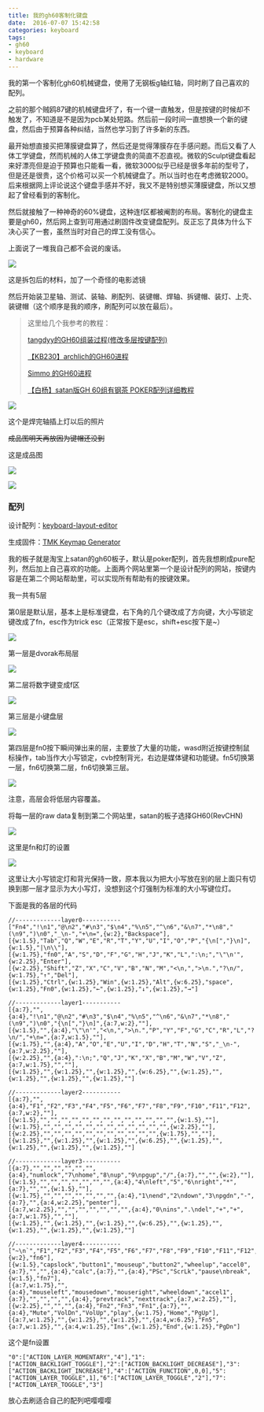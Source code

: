 ```yaml
---
title: 我的gh60客制化键盘
date:  2016-07-07 15:42:58
categories: keyboard
tags:
- gh60
- keyboard
- hardware
---
```

我的第一个客制化gh60机械键盘，使用了无钢板g轴红轴，同时刷了自己喜欢的配列。

之前的那个贼鸥87键的机械键盘坏了，有一个键一直触发，但是按键的时候却不触发了，不知道是不是因为pcb某处短路。然后前一段时间一直想换一个新的键盘，然后由于预算各种纠结，当然也学习到了许多新的东西。<!--more-->

最开始想直接买把薄膜键盘算了，然后还是觉得薄膜存在手感问题。而后又看了人体工学键盘，然而机械的人体工学键盘贵的简直不忍直视。微软的Sculpt键盘看起来好漂亮但是迫于预算也只能看一看，微软3000似乎已经是很多年前的型号了，但是还是很贵，这个价格可以买一个机械键盘了。所以当时也在考虑微软2000。后来根据网上评论说这个键盘手感并不好，我又不是特别想买薄膜键盘，所以又想起了曾经看到的客制化。

然后就接触了一种神奇的60%键盘，这种连f区都被阉割的布局。客制化的键盘主要是gh60，然后网上查到可用通过刷固件改变键盘配列。反正忘了具体为什么下决心买了一套，虽然当时对自己的焊工没有信心。

上面说了一堆我自己都不会说的废话。

![](http://7xsaq2.com1.z0.glb.clouddn.com/img/material.jpg)

这是拆包后的材料，加了一个奇怪的电影滤镜

然后开始装卫星轴、测试、装轴、刷配列、装键帽、焊轴、拆键帽、装灯、上壳、装键帽（这个顺序是我的顺序，刷配列可以放在最后）。

> 这里给几个我参考的教程：
>
> [tangdyy的GH60组装过程(修改多层按键配列)](http://forum.eepw.com.cn/forum/thread/threadid/277251/flag/1)
>
> [【KB230】archlich的GH60进程](http://forum.eepw.com.cn/thread/277379/1?spm=0.0.0.0.AyAuOv)
>
> [Simmo 的GH60进程](http://forum.eepw.com.cn/thread/278667/1)
>
> [【白杨】satan版GH 60组有钢茶 POKER配列详细教程](http://bbs.wstx.com/thread-632487-1-1.html)

![](http://7xsaq2.com1.z0.glb.clouddn.com/img/pcb.jpg)

这个是焊完轴插上灯以后的照片

<del>成品图明天再放因为键帽还没到</del>

这是成品图

![](http://7xsaq2.com1.z0.glb.clouddn.com/img/keyboard_1.jpg)

![](http://7xsaq2.com1.z0.glb.clouddn.com/img/keyboard_2.jpg)

### 配列

设计配列：[keyboard-layout-editor](http://www.keyboard-layout-editor.com/)

生成固件：[TMK Keymap Generator](http://tkg.io/)

我的板子就是淘宝上satan的gh60板子，默认是poker配列，首先我想刷成pure配列，然后加上自己喜欢的功能。上面两个网站里第一个是设计配列的网站，按键内容是在第二个网站帮助里，可以实现所有帮助有的按键效果。

我一共有5层

第0层是默认层，基本上是标准键盘，右下角的几个键改成了方向键，大小写锁定键改成了fn，esc作为trick esc（正常按下是esc，shift+esc按下是~）

![](http://7xsaq2.com1.z0.glb.clouddn.com/img/layer0.jpg)

第一层是dvorak布局层

![](http://7xsaq2.com1.z0.glb.clouddn.com/img/layer1.jpg)

第二层将数字键变成f区

![](http://7xsaq2.com1.z0.glb.clouddn.com/img/layer2.jpg)

第三层是小键盘层

![](http://7xsaq2.com1.z0.glb.clouddn.com/img/layer3.jpg)

第四层是fn0按下瞬间弹出来的层，主要放了大量的功能，wasd附近按键控制鼠标操作，tab当作大小写锁定，cvb控制背光，右边是媒体键和功能键。fn5切换第一层，fn6切换第二层，fn6切换第三层。

![](http://7xsaq2.com1.z0.glb.clouddn.com/img/layer4.jpg)

注意，高层会将低层内容覆盖。

将每一层的raw data复制到第二个网站里，satan的板子选择GH60(RevCHN)

![](http://7xsaq2.com1.z0.glb.clouddn.com/img/general.jpg)

这里是fn和灯的设置

![](http://7xsaq2.com1.z0.glb.clouddn.com/img/fnled.jpg)

这里让大小写锁定灯和背光保持一致，原本我以为把大小写放在别的层上面只有切换到那一层才显示为大小写灯，没想到这个灯强制为标准的大小写键位灯。

下面是我的各层的代码

``` text
//-------------layer0-----------
["Fn4","!\n1","@\n2","#\n3","$\n4","%\n5","^\n6","&\n7","*\n8","(\n9",")\n0","_\n-","+\n=",{w:2},"Backspace"],
[{w:1.5},"Tab","Q","W","E","R","T","Y","U","I","O","P","{\n[","}\n]",{w:1.5},"|\n\\"],
[{w:1.75},"fn0","A","S","D","F","G","H","J","K","L",":\n;","\"\n'",{w:2.25},"Enter"],
[{w:2.25},"Shift","Z","X","C","V","B","N","M","<\n,",">\n.","?\n/",{w:1.75},"↑","Del"],
[{w:1.25},"Ctrl",{w:1.25},"Win",{w:1.25},"Alt",{w:6.25},"space",{w:1.25},"Fn0",{w:1.25},"←",{w:1.25},"↓",{w:1.25},"→"]

//-------------layer1-----------
[{a:7},"",{a:4},"!\n1","@\n2","#\n3","$\n4","%\n5","^\n6","&\n7","*\n8","(\n9",")\n0","{\n[","}\n]",{a:7,w:2},""],
[{w:1.5},"",{a:4},"\"\n'","<\n,",">\n.","P","Y","F","G","C","R","L","?\n/","+\n=",{a:7,w:1.5},""],
[{w:1.75},"",{a:4},"A","O","E","U","I","D","H","T","N","S","_\n-",{a:7,w:2.25},""],
[{w:2.25},"",{a:4},":\n;","Q","J","K","X","B","M","W","V","Z",{a:7,w:1.75},"",""],
[{w:1.25},"",{w:1.25},"",{w:1.25},"",{w:6.25},"",{w:1.25},"",{w:1.25},"",{w:1.25},"",{w:1.25},""]

//-------------layer2-----------
[{a:7},"",{a:4},"F1","F2","F3","F4","F5","F6","F7","F8","F9","F10","F11","F12",{a:7,w:2},""],
[{w:1.5},"","","","","","","","","","","","","",{w:1.5},""],
[{w:1.75},"","","","","","","","","","","","",{w:2.25},""],
[{w:2.25},"","","","","","","","","","","",{w:1.75},"",""],
[{w:1.25},"",{w:1.25},"",{w:1.25},"",{w:6.25},"",{w:1.25},"",{w:1.25},"",{w:1.25},"",{w:1.25},""]

//-------------layer3-----------
[{a:7},"","","","","","",{a:4},"numlock","7\nhome","8\nup","9\npgup","/",{a:7},"","",{w:2},""],
[{w:1.5},"","","","","","","",{a:4},"4\nleft","5","6\nright","*",{a:7},"","",{w:1.5},""],
[{w:1.75},"","","","","","","",{a:4},"1\nend","2\ndown","3\npgdn","-",{a:7},"",{a:4,w:2.25},"penter"],
[{a:7,w:2.25},"","","","","","","",{a:4},"0\nins",".\ndel","+","+",{a:7,w:1.75},"",""],
[{w:1.25},"",{w:1.25},"",{w:1.25},"",{w:6.25},"",{w:1.25},"",{w:1.25},"",{w:1.25},"",{w:1.25},""]

//-------------layer4-----------
["~\n`","F1","F2","F3","F4","F5","F6","F7","F8","F9","F10","F11","F12",{w:2},"fn6"],
[{w:1.5},"capslock","button1","mouseup","button2","wheelup","accel0",{a:7},"","",{a:4},"calc",{a:7},"",{a:4},"PSc","ScrLk","pause\nbreak",{w:1.5},"fn7"],
[{a:7,w:1.75},"",{a:4},"mouseleft","mousedown","mouseright","wheeldown","accel1",{a:7},"","","","",{a:4},"prevtrack","nexttrack",{a:7,w:2.25},""],
[{w:2.25},"","","",{a:4},"Fn2","Fn3","Fn1",{a:7},"",{a:4},"Mute","VolDn","VolUp","play",{w:1.75},"Home","PgUp"],
[{a:7,w:1.25},"",{w:1.25},"",{w:1.25},"",{a:4,w:6.25},"Fn5",{a:7,w:1.25},"",{a:4,w:1.25},"Ins",{w:1.25},"End",{w:1.25},"PgDn"]
```

这个是fn设置

``` text
"0":["ACTION_LAYER_MOMENTARY","4"],"1":["ACTION_BACKLIGHT_TOGGLE"],"2":["ACTION_BACKLIGHT_DECREASE"],"3":["ACTION_BACKLIGHT_INCREASE"],"4":["ACTION_FUNCTION",0,0],"5":["ACTION_LAYER_TOGGLE",1],"6":["ACTION_LAYER_TOGGLE","2"],"7":["ACTION_LAYER_TOGGLE","3"]
```

放心去刷适合自己的配列吧嘤嘤嘤

